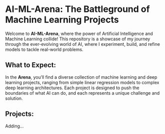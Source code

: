 # AI-ML-Arena: The Battleground of Machine Learning Projects

Welcome to **AI-ML-Arena**, where the power of Artificial Intelligence and Machine Learning collide! This repository is a showcase of my journey through the ever-evolving world of AI, where I experiment, build, and refine models to tackle real-world problems.

## What to Expect:

In the **Arena**, you’ll find a diverse collection of machine learning and deep learning projects, ranging from simple linear regression models to complex deep learning architectures. Each project is designed to push the boundaries of what AI can do, and each represents a unique challenge and solution.

## Projects:

Adding...
